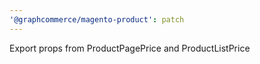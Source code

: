 ```yaml
---
'@graphcommerce/magento-product': patch
---
```


Export props from ProductPagePrice and ProductListPrice
